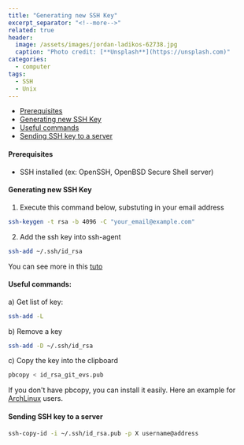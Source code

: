 ```yaml
---
title: "Generating new SSH Key"
excerpt_separator: "<!--more-->"
related: true
header:
  image: /assets/images/jordan-ladikos-62738.jpg
  caption: "Photo credit: [**Unsplash**](https://unsplash.com)"
categories:
  - computer
tags:
  - SSH
  - Unix
---
```


- [Prerequisites](#prerequisites)
- [Generating new SSH Key](#generating-new-ssh-key)
- [Useful commands](#useful-commands)
- [Sending SSH key to a server](#sending-ssh-key-to-a-server)

#### Prerequisites

- SSH installed (ex: OpenSSH, OpenBSD Secure Shell server)

#### Generating new SSH Key

1) Execute this command below, substuting in your email address
```bash
ssh-keygen -t rsa -b 4096 -C "your_email@example.com"
```
2) Add the ssh key into ssh-agent

```bash
ssh-add ~/.ssh/id_rsa
```
You can see more in this [tuto](https://help.github.com/articles/generating-a-new-ssh-key-and-adding-it-to-the-ssh-agent)

#### Useful commands:

a) Get list of key:
```bash
ssh-add -L
```
b) Remove a key
```bash
ssh-add -D ~/.ssh/id_rsa
```
c) Copy the key into the clipboard

```bash
pbcopy < id_rsa_git_evs.pub
```
If you don't have pbcopy, you can install it easily. Here an example for
[ArchLinux](https://gist.github.com/chriscandy/753eb149e9735e852b0b) users.


#### Sending SSH key to a server 

```bash
ssh-copy-id -i ~/.ssh/id_rsa.pub -p X username@address
```